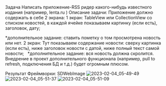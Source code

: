 Задача
Написать приложение-RSS ридер какого-нибудь известного издания (например, lenta.ru )
Описание задачи:
Приложение должно содержать в себе 2 экрана:
1 экран: TableView или CollectionView со списком новостей, в каждой ячейке показываем картинку (если есть), заголовок, дату;

*дополнительное задание: ставить пометку о том просмотрена новость или нет.
2 экран: Тут показываем содержание новости: сверху картинка (если есть), ниже заголовок новости с датой, ниже полный текст самой новости;   *дополнительное задание: вся новость должна скролится.
Внедрение в проект дополнительного функционала (например, pull to refresh, подключения БД и т.д.) будет огромным плюсом.


Результат 
 Фреймворки: SDWebImage
![2023-02-04_05-49-49](https://user-images.githubusercontent.com/97976096/216742659-025bc42a-8467-4692-9b8f-3688b4a134f6.png)
![2023-02-04_05-51-37](https://user-images.githubusercontent.com/97976096/216742717-34c8c4ea-914c-4c99-b45c-160e1ea63b42.png)
![2023-02-04_05-51-09](https://user-images.githubusercontent.com/97976096/216742718-e0574999-fbee-4990-95d1-06b579f3f103.png)
